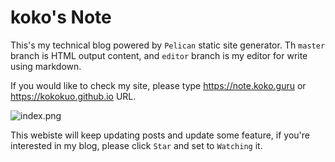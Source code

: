 # koko's Note
This's my technical blog powered by `Pelican` static site generator. Th `master` branch is HTML output content, and `editor` branch is my editor for write using markdown.

If you would like to check my site, please type https://note.koko.guru or https://kokokuo.github.io URL.

<img src="../master/images/README/index.png" alt="index.png" />

This webiste will keep updating posts and update some feature, if you're interested in my blog, please click `Star` and set to `Watching` it.




